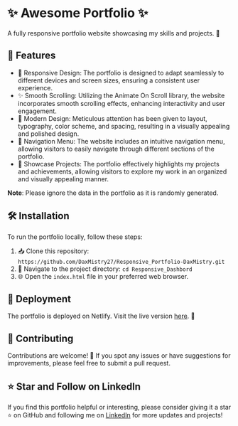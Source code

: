 # ✨ Awesome Portfolio ✨

A fully responsive portfolio website showcasing my skills and projects. 🚀

## 🎨 Features

- 📱 Responsive Design: The portfolio is designed to adapt seamlessly to different devices and screen sizes, ensuring a consistent user experience.
- ✨ Smooth Scrolling: Utilizing the Animate On Scroll library, the website incorporates smooth scrolling effects, enhancing interactivity and user engagement.
- 🎉 Modern Design: Meticulous attention has been given to layout, typography, color scheme, and spacing, resulting in a visually appealing and polished design.
- 🚀 Navigation Menu: The website includes an intuitive navigation menu, allowing visitors to easily navigate through different sections of the portfolio.
- 🌟 Showcase Projects: The portfolio effectively highlights my projects and achievements, allowing visitors to explore my work in an organized and visually appealing manner.

**Note**: Please ignore the data in the portfolio as it is randomly generated.

## 🛠️ Installation

To run the portfolio locally, follow these steps:

1. 📥 Clone this repository: `https://github.com/DaxMistry27/Responsive_Portfolio-DaxMistry.git`
2. 📂 Navigate to the project directory: `cd Responsive_Dashbord`
3. 🌐 Open the `index.html` file in your preferred web browser.

## 🚀 Deployment

The portfolio is deployed on Netlify. Visit the live version [here](https://responsive-dashbord.netlify.app/). 🌟

## 🤝 Contributing

Contributions are welcome! 🎉 If you spot any issues or have suggestions for improvements, please feel free to submit a pull request.

## ⭐ Star and Follow on LinkedIn

If you find this portfolio helpful or interesting, please consider giving it a star ⭐ on GitHub and following me on [LinkedIn](https://github.com/DaxMistry27/Responsive_Portfolio-DaxMistry) for more updates and projects!
